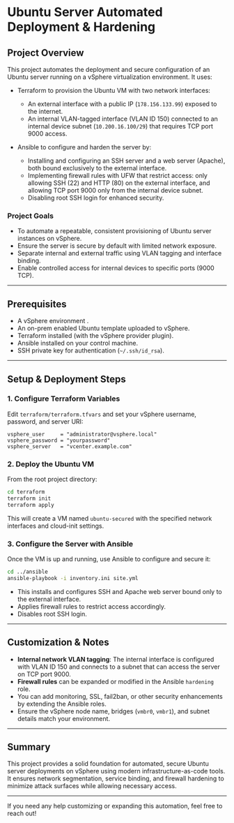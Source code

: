 # Ubuntu Server Automated Deployment & Hardening

## Project Overview

This project automates the deployment and secure configuration of an Ubuntu server running on a vSphere virtualization environment. It uses:

- Terraform to provision the Ubuntu VM with two network interfaces:
  - An external interface with a public IP (`178.156.133.99`) exposed to the internet.
  - An internal VLAN-tagged interface (VLAN ID 150) connected to an internal device subnet (`10.200.16.100/29`) that requires TCP port 9000 access.

- Ansible to configure and harden the server by:
  - Installing and configuring an SSH server and a web server (Apache), both bound exclusively to the external interface.
  - Implementing firewall rules with UFW that restrict access: only allowing SSH (22) and HTTP (80) on the external interface, and allowing TCP port 9000 only from the internal device subnet.
  - Disabling root SSH login for enhanced security.

### Project Goals

- To automate a repeatable, consistent provisioning of Ubuntu server instances on vSphere.
- Ensure the server is secure by default with limited network exposure.
- Separate internal and external traffic using VLAN tagging and interface binding.
- Enable controlled access for internal devices to specific ports (9000 TCP).

---

## Prerequisites

- A vSphere environment .
- An on-prem enabled Ubuntu template uploaded to vSphere.
- Terraform installed (with the vSphere provider plugin).
- Ansible installed on your control machine.
- SSH private key for authentication (`~/.ssh/id_rsa`).

---

## Setup & Deployment Steps

### 1. Configure Terraform Variables

Edit `terraform/terraform.tfvars` and set your vSphere username, password, and server URI:

```hcl
vsphere_user     = "administrator@vsphere.local"
vsphere_password = "yourpassword"
vsphere_server   = "vcenter.example.com"
```

### 2. Deploy the Ubuntu VM

From the root project directory:

```bash
cd terraform
terraform init
terraform apply
```

This will create a VM named `ubuntu-secured` with the specified network interfaces and cloud-init settings.

### 3. Configure the Server with Ansible

Once the VM is up and running, use Ansible to configure and secure it:

```bash
cd ../ansible
ansible-playbook -i inventory.ini site.yml
```

- This installs and configures SSH and Apache web server bound only to the external interface.
- Applies firewall rules to restrict access accordingly.
- Disables root SSH login.

---

## Customization & Notes

- **Internal network VLAN tagging**: The internal interface is configured with VLAN ID 150 and connects to a subnet that can access the server on TCP port 9000.
- **Firewall rules** can be expanded or modified in the Ansible `hardening` role.
- You can add monitoring, SSL, fail2ban, or other security enhancements by extending the Ansible roles.
- Ensure the vSphere node name, bridges (`vmbr0`, `vmbr1`), and subnet details match your environment.

---

## Summary

This project provides a solid foundation for automated, secure Ubuntu server deployments on vSphere using modern infrastructure-as-code tools. It ensures network segmentation, service binding, and firewall hardening to minimize attack surfaces while allowing necessary access.

---

If you need any help customizing or expanding this automation, feel free to reach out!
